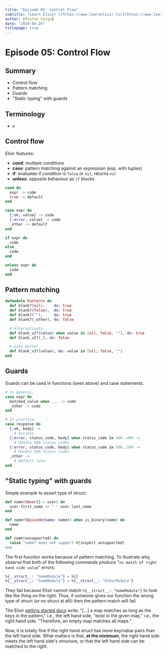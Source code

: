 ```yaml
---
title: "Episode 05: Control Flow"
subtitle: "Learn Elixir ([https://www.learnelixir.tv/](https://www.learnelixir.tv/))"
author: [Peyton Seigo]
date: "2019-04-24"
titlepage: true
---
```


# Episode 05: Control Flow

## Summary

- Control flow
- Pattern matching
- Guards
- "Static typing" with guards

## Terminology

- x

## Control flow

Elixir features:

- **cond**: multiple conditions
- **case**: pattern matching against an expression (esp. with tuples)
- **if**: evaluates if condition is `false` or `nil`, returns `nil`
- **unless**: opposite behaviour as `if` blocks

```elixir
cond do
  expr -> code
  true -> default
end

case expr do
  {:ok, value} -> code
  {:error, value} -> code
  _other -> default
end

if expr do
  code
else
  code
end

unless expr do
  code
end
```

## Pattern matching

```elixir
defmodule Patterns do
  def blank?(nil),    do: true
  def blank?(false),  do: true
  def blank?(""),     do: true
  def blank?(_other), do: false

  # Alternatively,
  def blank_v2?(value) when value in [nil, false, ""], do: true
  def blank_v2?(_), do: false

  # Even better,
  def blank_v3?(value), do: value in [nil, false, ""]
end
```

## Guards

Guards can be used in functions (seen above) and case statements.

```elixir
# In general,
case expr do
  matched_value when ... -> code
  _other -> code
end

# In practice,
case response do
  {:ok, body} ->
    # Success
  {:error, status_code, body} when status_code in 400..499 ->
    # Handle 400 status codes
  {:error, status_code, body} when status_code in 500..599 ->
    # Handle 500 status codes
  _other ->
    # Default case
end
```

## "Static typing" with guards

Simple example to assert type of struct:

```elixir
def name(%User{} = user) do
  user.first_name <> " " user.last_name
end

def name(%Episode{name: name}) when is_binary(name) do
  name
end

def name(unsupported) do
  raise "name? does not support #{inspect unsupported}
end
```

The first function works because of pattern matching. To illustrate why, observe that both of the following commands produce "`no match of right hand side value`" errors:

```elixir
%{__struct__: "SomeModule"} = %{}
%{__struct__: "SomeModule"} = %{__struct__: "OtherModule"}
```

They fail because Elixir cannot match `%{__struct__: "SomeModule"}` to look like the thing on the right. Thus, if someone gives our function the wrong type of struct (or no struct at all!) then the pattern match will fail.

The Elixir [getting started docs](https://elixir-lang.org/getting-started/keywords-and-maps.html) write, "[...] a map matches as long as the keys in the pattern," i.e., the left hand side, "exist in the given map," i.e., the right hand side. "Therefore, an empty map matches all maps."

Now, it is totally fine if the right hand struct has more key/value pairs than the left hand side. What matters is that, **at the minimum**, the right hand side meets the left hand side's structure, or that the left hand side can be matched to the right.
